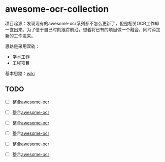 # awesome-ocr-collection

项目起源：发现现有的awesome-ocr系列都不怎么更新了，但是相关OCR工作却一直出来。为了便于自己时刻跟踪前沿，想着将已有的项目做一个融合，同时添加新的工作进来。

思路是采用双轨：
- 学术工作
- 工程项目

基本思路：[wiki](https://github.com/SWHL/awesome-ocr-collection/wiki/%E5%9F%BA%E6%9C%AC%E6%80%9D%E8%B7%AF)

## TODO
- [ ] 整合[awesome-ocr](https://github.com/shangxiazuoyou/awesome-ocr)
- [ ] 整合[awesome-ocr](https://github.com/kba/awesome-ocr)
- [ ] 整合[awesome-ocr](https://github.com/zacharywhitley/awesome-ocr)
- [ ] 整合[awesome-ocr](https://github.com/ChanChiChoi/awesome-ocr)
- [ ] 整合[awesome-ocr](https://github.com/soumendra/awesome-ocr)
- [ ] 整合[awesome-ocr](https://github.com/AprilYapingZhang/awesome-ocr)

